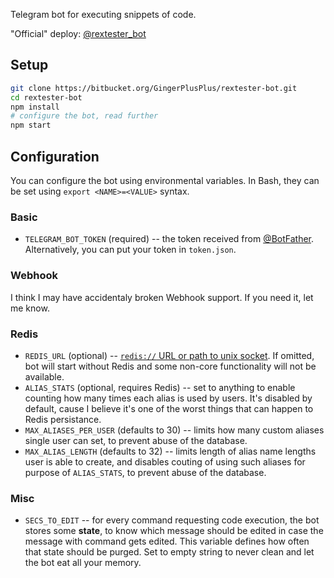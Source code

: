 Telegram bot for executing snippets of code.

"Official" deploy: [@rextester_bot][1]

## Setup ##

```bash
git clone https://bitbucket.org/GingerPlusPlus/rextester-bot.git
cd rextester-bot
npm install
# configure the bot, read further
npm start
```

## Configuration ##

You can configure the bot using environmental variables.
In Bash, they can be set using `export <NAME>=<VALUE>` syntax.

### Basic ###

- `TELEGRAM_BOT_TOKEN` (required) -- the token received from [@BotFather][2]. Alternatively, you can put your token in `token.json`.

### Webhook ###

I think I may have accidentaly broken Webhook support. If you need it, let me know.

### Redis ###

- `REDIS_URL` (optional) -- [`redis://` URL or path to unix socket][3]. If omitted, bot will start without Redis and some non-core functionality will not be available.
- `ALIAS_STATS` (optional, requires Redis) -- set to anything to enable counting how many times each alias is used by users. It's disabled by default, cause I believe it's one of the worst things that can happen to Redis persistance.
- `MAX_ALIASES_PER_USER` (defaults to 30) -- limits how many custom aliases single user can set, to prevent abuse of the database.
- `MAX_ALIAS_LENGTH` (defaults to 32) -- limits length of alias name lengths user is able to create, and disables couting of using such aliases for purpose of `ALIAS_STATS`, to prevent abuse of the database.

### Misc ###

- `SECS_TO_EDIT` -- for every command requesting code execution, the bot stores some **state**, to know which message should be edited in case the message with command gets edited. This variable defines how often that state should be purged. Set to empty string to never clean and let the bot eat all your memory.


[1]: https://telegram.me/rextester_bot
[2]: https://telegram.me/BotFather
[3]: https://github.com/luin/ioredis#connect-to-redis
